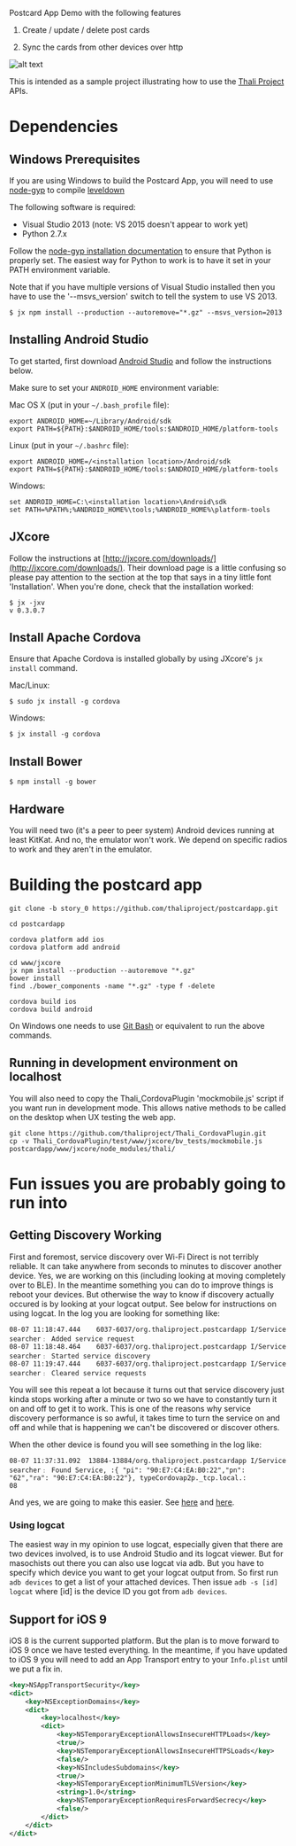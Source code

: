 Postcard App Demo with the following features

1. Create / update / delete post cards

2. Sync the cards from other devices over http

![alt text](https://cloud.githubusercontent.com/assets/1880480/10515480/95a32aa6-734b-11e5-972e-d934763b93e9.gif "Postcard app demo")

This is intended as a sample project illustrating how to use the [Thali Project](http://www.thaliproject.org) APIs.

# Dependencies

## Windows Prerequisites

If you are using Windows to build the Postcard App, you will need to use [node-gyp](https://github.com/TooTallNate/node-gyp) to compile [leveldown](https://github.com/Level/leveldown)

The following software is required:
- Visual Studio 2013 (note: VS 2015 doesn't appear to work yet)
- Python 2.7.x

Follow the [node-gyp installation documentation](https://github.com/TooTallNate/node-gyp#installation) to ensure that Python is properly set.  The easiest way for Python to work is to have it set in your PATH environment variable.

Note that if you have multiple versions of Visual Studio installed then you have to use the '--msvs_version' switch to tell the system to use VS 2013.
```
$ jx npm install --production --autoremove="*.gz" --msvs_version=2013
```

## Installing Android Studio

To get started, first download [Android Studio](http://developer.android.com/sdk/index.html) and follow the instructions below.

Make sure to set your `ANDROID_HOME` environment variable:

Mac OS X (put in your `~/.bash_profile` file):
```
export ANDROID_HOME=~/Library/Android/sdk
export PATH=${PATH}:$ANDROID_HOME/tools:$ANDROID_HOME/platform-tools
```

Linux (put in your `~/.bashrc` file):
```
export ANDROID_HOME=/<installation location>/Android/sdk
export PATH=${PATH}:$ANDROID_HOME/tools:$ANDROID_HOME/platform-tools
```

Windows:
```
set ANDROID_HOME=C:\<installation location>\Android\sdk
set PATH=%PATH%;%ANDROID_HOME%\tools;%ANDROID_HOME%\platform-tools
```

## JXcore

Follow the instructions at [http://jxcore.com/downloads/](http://jxcore.com/downloads/). Their download page is a little confusing so please pay attention to the section at the top that says in a tiny little font 'Installation'. When you're done, check that the installation worked:
```
$ jx -jxv
v 0.3.0.7
```

## Install Apache Cordova

Ensure that Apache Cordova is installed globally by using JXcore's `jx install` command.

Mac/Linux:
```
$ sudo jx install -g cordova
```

Windows:
```
$ jx install -g cordova
```

## Install Bower

```
$ npm install -g bower
```

## Hardware

You will need two (it's a peer to peer system) Android devices running at least KitKat. And no, the emulator won't work. We depend on specific radios to work and they aren't in the emulator.

# Building the postcard app

```shell
git clone -b story_0 https://github.com/thaliproject/postcardapp.git

cd postcardapp

cordova platform add ios
cordova platform add android

cd www/jxcore
jx npm install --production --autoremove "*.gz"
bower install
find ./bower_components -name "*.gz" -type f -delete

cordova build ios
cordova build android
```

On Windows one needs to use [Git Bash](https://git-scm.com/download/win) or equivalent to run the above commands.

## Running in development environment on localhost
You will also need to copy the Thali_CordovaPlugin 'mockmobile.js' script if you want run in development mode. This allows native methods to be called on the desktop when UX testing the web app.
```
git clone https://github.com/thaliproject/Thali_CordovaPlugin.git
cp -v Thali_CordovaPlugin/test/www/jxcore/bv_tests/mockmobile.js postcardapp/www/jxcore/node_modules/thali/
```

# Fun issues you are probably going to run into

## Getting Discovery Working
First and foremost, service discovery over Wi-Fi Direct is not terribly reliable. It can take anywhere from seconds to minutes to discover another device. Yes, we are working on this (including looking at moving completely over to BLE). In the meantime something you can do to improve things is reboot your devices. But otherwise the way to know if discovery actually occured is by looking at your logcat output. See below for instructions on using logcat. In the log you are looking for something like:

```
08-07 11:18:47.444    6037-6037/org.thaliproject.postcardapp I/Service searcher﹕ Added service request
08-07 11:18:48.464    6037-6037/org.thaliproject.postcardapp I/Service searcher﹕ Started service discovery
08-07 11:19:47.444    6037-6037/org.thaliproject.postcardapp I/Service searcher﹕ Cleared service requests
```

You will see this repeat a lot because it turns out that service discovery just kinda stops working after a minute or two so we have to constantly turn it on and off to get it to work. This is one of the reasons why service discovery performance is so awful, it takes time to turn the service on and off and while that is happening we can't be discovered or discover others.

When the other device is found you will see something in the log like:

```
08-07 11:37:31.092  13884-13884/org.thaliproject.postcardapp I/Service searcher﹕ Found Service, :{ "pi": "90:E7:C4:EA:B0:22","pn": "62","ra": "90:E7:C4:EA:B0:22"}, typeCordovap2p._tcp.local.:
08
```

And yes, we are going to make this easier. See [here](https://github.com/thaliproject/Thali_CordovaPlugin/issues/63) and [here](https://github.com/thaliproject/postcardapp/issues/19).

### Using logcat

The easiest way in my opinion to use logcat, especially given that there are two devices involved, is to use Android Studio and its logcat viewer. But for masochists out there you can also use logcat via adb. But you have to specify which device you want to get your logcat output from. So first run `adb devices` to get a list of your attached devices. Then issue `adb -s [id] logcat` where [id] is the device ID you got from `adb devices`.

## Support for iOS 9

iOS 8 is the current supported platform. But the plan is to move forward to iOS 9 once we have tested everything.
In the meantime, if you have updated to iOS 9 you will need to add an App Transport entry to your `Info.plist` until we put a fix in. 

```xml
<key>NSAppTransportSecurity</key>
<dict>
	<key>NSExceptionDomains</key>
    <dict>
        <key>localhost</key>
        <dict>
            <key>NSTemporaryExceptionAllowsInsecureHTTPLoads</key>
            <true/>
            <key>NSTemporaryExceptionAllowsInsecureHTTPSLoads</key>
            <false/>
            <key>NSIncludesSubdomains</key>
            <true/>
            <key>NSTemporaryExceptionMinimumTLSVersion</key>
            <string>1.0</string>
            <key>NSTemporaryExceptionRequiresForwardSecrecy</key>
            <false/>
        </dict>
    </dict>
</dict>
```
